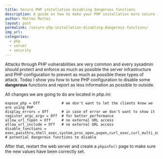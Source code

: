 ```yaml
---
title: Secure PHP installation disabling dangerous functions
description: A guide on how to make your PHP installation more secure in your production server disabling dangerous functions.
author: Matteo Mattei
layout: post
permalink: /secure-php-installation-disabling-dangerous-functions/
img_url:
categories:
  - php
  - server
  - security
---
```


Attacks through PHP vulnerabilities are very common and every sysadmin should protect and enforce as much as possible the server infrastructure and PHP configuration to prevent as much as possible these types of attack. Today I show you how to tune PHP configuration to disable some **dangerous** functions and report as less information as possible to outside.

All changes we are going to do are located in *php.ini*:

```
expose_php = Off          # we don't want to let the clients know we are using PHP
display_errors = Off      # in case of error we don't want to show it
register_argc_argv = Off  # for better performance
allow_url_fopen = Off     # no external URL access
allow_url_include = Off   # no external URL access
disable_functions = exec,passthru,shell_exec,system,proc_open,popen,curl_exec,curl_multi_exec,parse_ini_file,show_source # potential dangerous functions to disable
```

After that, restart the web server and create a `phpinfo()` page to make sure the new values have been correctly set.
